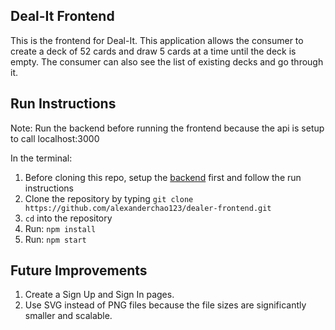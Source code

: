 ## Deal-It Frontend

This is the frontend for Deal-It. This application allows the consumer to create a deck of 52 cards and draw 5  cards at a time until the deck is empty. The consumer can also see the list of existing decks and go through it.

## Run Instructions
Note: Run the backend before running the frontend because the api is setup to call localhost:3000

In the terminal:
1. Before cloning this repo, setup the [backend](https://github.com/alexanderchao123/dealer-backend) first and follow the run instructions
2. Clone the repository by typing ```git clone https://github.com/alexanderchao123/dealer-frontend.git```
2. ```cd``` into the repository
3. Run: ```npm install```
5. Run: ```npm start```

## Future Improvements
1. Create a Sign Up and Sign In pages.
2. Use SVG instead of PNG files because the file sizes are significantly smaller and scalable.
